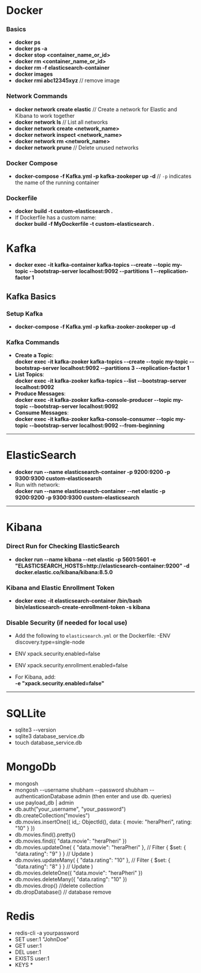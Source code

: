 # Docker

### Basics

- **docker ps**
- **docker ps -a**
- **docker stop <container_name_or_id>**
- **docker rm <container_name_or_id>**
- **docker rm -f elasticsearch-container**
- **docker images**
- **docker rmi abc12345xyz** // remove image

### Network Commands
- **docker network create elastic** // Create a network for Elastic and Kibana to work together  
- **docker network ls** // List all networks  
- **docker network create <network_name>**  
- **docker network inspect <network_name>**  
- **docker network rm <network_name>**  
- **docker network prune** // Delete unused networks  

### Docker Compose
- **docker-compose -f Kafka.yml -p kafka-zookeper up -d** // `-p` indicates the name of the running container  

### Dockerfile
- **docker build -t custom-elasticsearch .**
- If Dockerfile has a custom name:  
  **docker build -f MyDockerfile -t custom-elasticsearch .**

# Kafka 
- **docker exec -it kafka-container kafka-topics --create --topic my-topic --bootstrap-server localhost:9092 --partitions 1 --replication-factor 1**

## Kafka Basics

### Setup Kafka
- **docker-compose -f Kafka.yml -p kafka-zooker-zookeper up -d**

### Kafka Commands
- **Create a Topic**:  
**docker exec -it kafka-zooker kafka-topics --create --topic my-topic --bootstrap-server localhost:9092 --partitions 3 --replication-factor 1**
- **List Topics**:  
**docker exec -it kafka-zooker kafka-topics --list --bootstrap-server localhost:9092**
- **Produce Messages**:  
**docker exec -it kafka-zooker kafka-console-producer --topic my-topic --bootstrap-server localhost:9092**
- **Consume Messages**:  
**docker exec -it kafka-zooker kafka-console-consumer --topic my-topic --bootstrap-server localhost:9092 --from-beginning**

---



# ElasticSearch
- **docker run --name elasticsearch-container -p 9200:9200 -p 9300:9300 custom-elasticsearch**  
- Run with network:  
  **docker run --name elasticsearch-container --net elastic -p 9200:9200 -p 9300:9300 custom-elasticsearch**

---

# Kibana

### Direct Run for Checking ElasticSearch
- **docker run --name kibana --net elastic -p 5601:5601 -e "ELASTICSEARCH_HOSTS=http://elasticsearch-container:9200" -d docker.elastic.co/kibana/kibana:8.5.0**

### Kibana and Elastic Enrollment Token
- **docker exec -it elasticsearch-container /bin/bash**  
  **bin/elasticsearch-create-enrollment-token -s kibana**

### Disable Security (if needed for local use)
- Add the following to `elasticsearch.yml` or the Dockerfile:
-ENV discovery.type=single-node 
- ENV xpack.security.enabled=false 
- ENV xpack.security.enrollment.enabled=false

- For Kibana, add:  
**-e "xpack.security.enabled=false"**

---

# SQLLite
- sqlite3 --version
- sqlite3 database_service.db
- touch database_service.db

# MongoDb
- mongosh
- mongosh --username shubham --password shubham --authenticationDatabase admin (then enter and use db. queries)
- use payload_db | admin
- db.auth("your_username", "your_password")
- db.createCollection("movies")
- db.movies.insertOne({ id_: ObjectId(), data: { movie: "heraPheri", rating: "10" } })
- db.movies.find().pretty()
- db.movies.find({ "data.movie": "heraPheri" })
- db.movies.updateOne(
    { "data.movie": "heraPheri" },                // Filter
    { $set: { "data.rating": "9" } }             // Update
)
- db.movies.updateMany(
    { "data.rating": "10" },                     // Filter
    { $set: { "data.rating": "8" } }             // Update
)
- db.movies.deleteOne({ "data.movie": "heraPheri" })
- db.movies.deleteMany({ "data.rating": "10" })
- db.movies.drop() //delete collection
- db.dropDatabase() // database remove

# Redis
- redis-cli -a yourpassword
- SET user:1 "JohnDoe"
- GET user:1 
- DEL user:1
- EXISTS user:1
- KEYS *